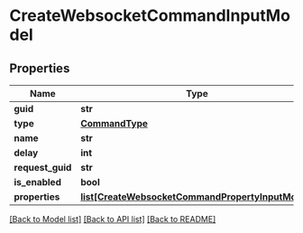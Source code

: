 # CreateWebsocketCommandInputModel

## Properties
Name | Type | Description | Notes
------------ | ------------- | ------------- | -------------
**guid** | **str** |  | [optional] 
**type** | [**CommandType**](CommandType.md) |  | [optional] 
**name** | **str** |  | [optional] 
**delay** | **int** |  | [optional] 
**request_guid** | **str** |  | [optional] 
**is_enabled** | **bool** |  | [optional] 
**properties** | [**list[CreateWebsocketCommandPropertyInputModel]**](CreateWebsocketCommandPropertyInputModel.md) |  | [optional] 

[[Back to Model list]](../README.md#documentation-for-models) [[Back to API list]](../README.md#documentation-for-api-endpoints) [[Back to README]](../README.md)

